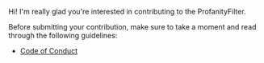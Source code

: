 Hi! I'm really glad you're interested in contributing to the ProfanityFilter.

Before submitting your contribution, make sure to take a moment and read through the following guidelines:

- [Code of Conduct](https://github.com/NhanAZ/libBedrock/blob/master/CODE_OF_CONDUCT.md)
